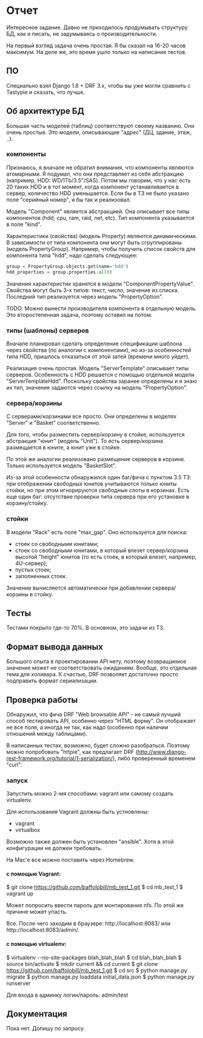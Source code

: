 # Отчет

Интересное задание. Давно не приходилось продумывать структуру БД, как и писать, не задумываясь о производительности.

На первый взгляд задача очень простая. Я бы сказал на 16-20 часов максимум. На деле же, это время ушло только на написание тестов.


## ПО

Специально взял Django 1.8 + DRF 3.x, чтобы вы уже могли сравнить с Tastypie и сказать, что лучше.


## Об архитектуре БД

Большая часть моделей (таблиц) соответствуют своему названию. Они очень простые. Это модели, описывающие "адрес" (ДЦ, здание, этаж, ..).


### компоненты

Признаюсь, я вначале не обратил внимания, что компоненты являются атомарными. Я подумал, что они представляет из себя абстракцию (например, HDD: WD/1Tb/3.5"/SAS). Потом мы говорим, что у нас есть 20 таких HDD и в тот момент, когда компонент устанавливается в сервер, количество HDD уменьшается. Если бы в ТЗ не было указано поле "серийный номер", я бы так и реализовал.

Модель "Component" является абстракцией. Она описывает все типы компонентов (hdd, cpu, ram, raid, net, etc). Тип компонента указывается в поле "kind".

Характеристики (свойства) (модель Property) являются динамическими. В зависимости от типа компонента они могут быть сгруппированы (модель PropertyGroup). Например, чтобы получить список свойств для компонента типа "hdd", надо сделать следующее:

```python
group = PropertyGroup.objects.get(name='hdd')
hdd_properties = group.properties.all()
```

Значения характеристик хранятся в модели "ComponentPropertyValue".
Свойства могут быть 3-х типов: текст, число, значение из списка. Последний тип реализуется через модель "PropertyOption".

TODO: Можно вынести производителя компонента в отдельную модель. Это второстепенная задача, поэтому оставил на потом.


### типы (шаблоны) серверов

Вначале планировал сделать определение спецификации шаблона через свойства (по аналогии с компонентами), но из-за особенностей типа HDD, пришлось отказаться от этой затей (времени много уйдет).

Реализация очень простая. Модель "ServerTemplate" описывает типы серверов. Особенность с HDD решается с помощью отдельной модели "ServerTemplateHdd". Поскольку свойства заранее определены и я знаю их тип, значения задаются через ссылку на модель "PropertyOption".


### сервера/корзины

С серверами/корзинами все просто. Они определены в моделях "Server" и "Basket" соответственно.

Для того, чтобы разместить сервер/корзину в стойке, используется абстракция "юнит" (модель "Unit"). То есть сервер/корзина размещается в юните, а юнит уже в стойке.

По этой же аналогии реализовано размещение серверов в корзине. Только используется модель "BasketSlot".

Из-за этой особенности обнаружился один баг/фича с пунктом 3.5 ТЗ: при отображении свободных юнитов учитываются только юниты стойки, но при этом игнорируются свободные слоты в корзинах.
Есть еще один баг: отсутствие проверки типа сервера при его установке в корзину/стойку.


### стойки

В модели "Rack" есть поле "max_gap". Оно используется для поиска:
- стоек со свободными юнитами;
- стоек со свободными юнитами, в который влезет сервер/корзина высотой "height" юнитов (то есть стоек, в который влезет, например, 4U-сервер);
- пустых стоек;
- заполненных стоек.

Значение вычисляется автоматически при добавлении сервера/корзины в стойку.


## Тесты

Тестами покрыто где-то 70%. В основном, это задачи из ТЗ.


## Формат вывода данных

Большого опыта в проектировании API нету, поэтому возвращаемое значение может не соответствовать ожиданиям. Вообще, это отдельная тема для холивара. К счастью, DRF позволяет достаточно просто подправить формат сериализации.


## Проверка работы

Обнаружил, что фича DRF "Web browsable API" - не самый лучший способ тестировать API, особенно через "HTML форму". Он отображает не все поля, а иногда не так, как надо (особенно при наличии отношений между таблицами).

В написанных тестах, возможно, будет сложно разобраться. Поэтому можно попробовать "httpie", как предлагает DRF (http://www.django-rest-framework.org/tutorial/1-serialization/), либо проверенный временем "curl".

### запуск

Запустить можно 2-мя способами: vagrant или самому создать virtualenv.

Для использования Vagrant должны быть устновлены:
- vagrant
- virtualbox

Возможно также должен быть установлен "ansible". Хотя в этой конфигурации не должен требовать.

На Mac'e все можно поставить через Homebrew.

#### с помощью Vagrant:
$ git clone https://github.com/baffolobill/mb_test_1.git
$ cd mb_test_1
$ vagrant up

Может попросить ввести пароль для монтирования nfs. По этой же причине может упасть.

Все. После чего заходим в браузере: http://localhost:8083/ или http://localhost:8083/admin/.


#### с помощью virtualenv:
$ virtualenv --no-site-packages blah_blah_blah
$ cd blah_blah_blah
$ source bin/activate
$ mkdir current && cd current
$ git clone https://github.com/baffolobill/mb_test_1.git
$ cd src
$ python manage.py migrate
$ python manage.py loaddata initial_data.json
$ python manage.py runserver

Для входа в админку логин/пароль: admin/test


## Документация

Пока нет. Допишу по запросу.
